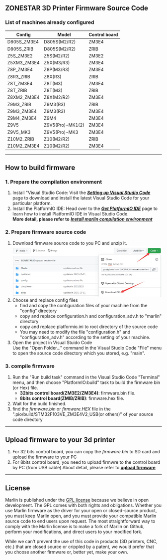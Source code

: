 ## ZONESTAR 3D Printer Firmware Source Code
### List of machines already configured   
|     Config     |         Model       |    Control board    |  
|----------------|---------------------|---------------------|  
|  D805S_ZM3E4   |    D805S(M2/R2)     |       ZM3E4         |  
|  D805S_ZRIB    |    D805S(M2/R2)     |       ZRIB          |  
|  Z5S_ZM3E2     |     Z5S(M2/R2)      |       ZM3E2         |  
|  Z5XM3_ZM3E4   |     Z5X(M3/R3)      |       ZM3E4         |  
|  Z8P_ZM3E4     |     Z8P(M3/R3)      |       ZM3E4         |  
|  Z8R3_ZRIB     |     Z8X(R3)         |       ZRIB          |
|  Z8T_ZM3E4     |     Z8T(M3)         |       ZM3E4         |
|  Z8T_ZRIB      |     Z8T(M3)         |       ZRIB          |  
|  Z8XM2_ZM3E4   |     Z8X(M2/R2)      |       ZM3E4         |  
|  Z9M3_ZRIB     |     Z9M3(R3)        |       ZRIB          |  
|  Z9M3_ZM3E4    |     Z9M3(R3)        |       ZM3E4         |  
|  Z9M4_ZM3E4    |     Z9M4            |       ZM3E4         |  
|  	Z9V5   		 |    Z9V5(Pro)-MK1(2) |       ZM3E4         |  
|  Z9V5_MK3      |    Z9V5(Pro)-MK3    |       ZM3E4         |
|  Z10M2_ZRIB    |      Z10(M2/R2)     |       ZRIB          |  
|  Z10M2_ZM3E4   |      Z10(M2/R2)     |       ZM3E4         |  

---
## How to build firmware
### 1. Prepare the compilation environment
1. Install "Visual Studio Code: Visit the [***Setting up Visual Studio Code***](https://code.visualstudio.com/docs/setup/setup-overview) page to download and install the latest Visual Studio Code for your particular platform.  
2. Install the PlatformIO IDE: Head over to the [***Get PlatformIO IDE***](https://platformio.org/install/ide?install=vscode) page to learn how to install PlatformIO IDE in Visual Studio Code.  
**More detail, please refer to** [***Install marlin compilation environment***](https://marlinfw.org/docs/basics/install_platformio_vscode.html)  

### 2. Prepare firmware source code
1. Download firmware source code to you PC and unzip it.  
![](./config/download.jpg)    
2. Choose and replace config files  
   - find and copy the configuration files of your machine from the "config" directory  
   - copy and replace configuration.h and configuration_adv.h to "marlin" directory  
   - copy and replace platformio.ini to root directory of the source code  
   - You may need to modify the file "configuration.h" and "configuration_adv.h" according to the setting of your machine.  
3. Open the project in Visual Stuido Code  
Use the "Open Folder…" command in the Visual Studio Code "File" menu to open the source code directory which you stored, e.g. "main".  

### 3. compile firmware
1. Run the "Run build task" command in the Visual Studio Code "Terminal" menu, and then choose "PlatformIO:build" task to build the firmware bin (or Hex) file.
   - **32bits control board(ZM3E2/ZM3E4)**: firmware.bin file.
   - **8bits control board(ZMIB/ZRIB)**: firmware.hex file.
2. Wait for the build finished.
3. find the *firmware.bin* or *firmware.HEX* file in the ".pio/build/STM32F103VE_ZM3E4V2_USB(or others)" of your source code directory

---
## Upload firmware to your 3d printer
1. For 32 bits control board, you can copy the *firmware.bin* to SD card and upload the firmware to your PC
2. For 8bits control board, you need to upload firmwre to the control board by PC (from USB cable)
About detail, please refer to [**upload firmware**](https://github.com/ZONESTAR3D/firmware/readme.md)

---
## License

Marlin is published under the [GPL license](/LICENSE) because we believe in open development. The GPL comes with both rights and obligations. Whether you use Marlin firmware as the driver for your open or closed-source product, you must keep Marlin open, and you must provide your compatible Marlin source code to end users upon request. The most straightforward way to comply with the Marlin license is to make a fork of Marlin on Github, perform your modifications, and direct users to your modified fork.

While we can't prevent the use of this code in products (3D printers, CNC, etc.) that are closed source or crippled by a patent, we would prefer that you choose another firmware or, better yet, make your own.
